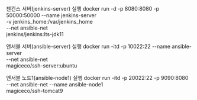 젠킨스 서버(jenkins-server) 실행
docker run -d -p 8080:8080 -p 50000:50000 --name jenkins-server   \
-v jenkins_home:/var/jenkins_home                                 \
--net ansible-net                                                 \
jenkins/jenkins:lts-jdk11


앤서블 서버(ansible-server) 실행
docker run -itd -p 10022:22 --name ansible-server                \
--net ansible-net                                                \
magiceco/ssh-server:ubuntu


앤서블 노드1(ansible-node1) 실행
docker run -itd -p 20022:22 -p 9090:8080                         \
--net ansible-net  --name ansible-node1                          \
magiceco/ssh-tomcat9
